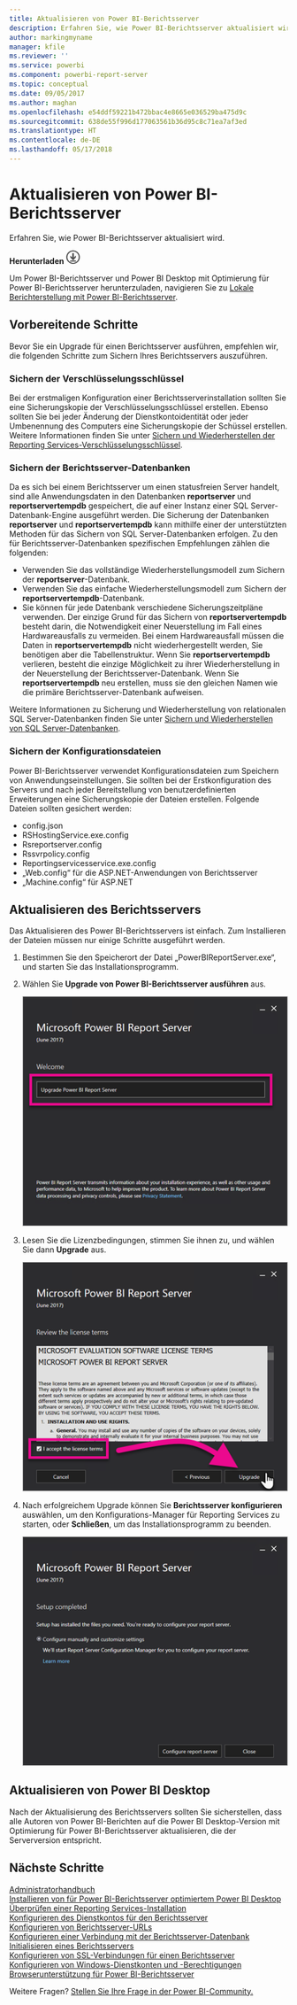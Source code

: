 ```yaml
---
title: Aktualisieren von Power BI-Berichtsserver
description: Erfahren Sie, wie Power BI-Berichtsserver aktualisiert wird.
author: markingmyname
manager: kfile
ms.reviewer: ''
ms.service: powerbi
ms.component: powerbi-report-server
ms.topic: conceptual
ms.date: 09/05/2017
ms.author: maghan
ms.openlocfilehash: e54ddf59221b472bbac4e8665e036529ba475d9c
ms.sourcegitcommit: 638de55f996d177063561b36d95c8c71ea7af3ed
ms.translationtype: HT
ms.contentlocale: de-DE
ms.lasthandoff: 05/17/2018
---
```

# <a name="upgrade-power-bi-report-server"></a>Aktualisieren von Power BI-Berichtsserver
Erfahren Sie, wie Power BI-Berichtsserver aktualisiert wird.

 **Herunterladen** ![herunterladen](media/upgrade/download.png "herunterladen")

Um Power BI-Berichtsserver und Power BI Desktop mit Optimierung für Power BI-Berichtsserver herunterzuladen, navigieren Sie zu [Lokale Berichterstellung mit Power BI-Berichtsserver](https://powerbi.microsoft.com/report-server/).

## <a name="before-you-begin"></a>Vorbereitende Schritte
Bevor Sie ein Upgrade für einen Berichtsserver ausführen, empfehlen wir, die folgenden Schritte zum Sichern Ihres Berichtsservers auszuführen.

### <a name="backing-up-the-encryption-keys"></a>Sichern der Verschlüsselungsschlüssel
Bei der erstmaligen Konfiguration einer Berichtsserverinstallation sollten Sie eine Sicherungskopie der Verschlüsselungsschlüssel erstellen. Ebenso sollten Sie bei jeder Änderung der Dienstkontoidentität oder jeder Umbenennung des Computers eine Sicherungskopie der Schüssel erstellen. Weitere Informationen finden Sie unter [Sichern und Wiederherstellen der Reporting Services-Verschlüsselungsschlüssel](https://docs.microsoft.com/sql/reporting-services/install-windows/ssrs-encryption-keys-back-up-and-restore-encryption-keys).

### <a name="backing-up-the-report-server-databases"></a>Sichern der Berichtsserver-Datenbanken
Da es sich bei einem Berichtsserver um einen statusfreien Server handelt, sind alle Anwendungsdaten in den Datenbanken **reportserver** und **reportservertempdb** gespeichert, die auf einer Instanz einer SQL Server-Datenbank-Engine ausgeführt werden. Die Sicherung der Datenbanken **reportserver** und **reportservertempdb** kann mithilfe einer der unterstützten Methoden für das Sichern von SQL Server-Datenbanken erfolgen. Zu den für Berichtsserver-Datenbanken spezifischen Empfehlungen zählen die folgenden:

* Verwenden Sie das vollständige Wiederherstellungsmodell zum Sichern der **reportserver**-Datenbank.
* Verwenden Sie das einfache Wiederherstellungsmodell zum Sichern der **reportservertempdb**-Datenbank.
* Sie können für jede Datenbank verschiedene Sicherungszeitpläne verwenden. Der einzige Grund für das Sichern von **reportservertempdb** besteht darin, die Notwendigkeit einer Neuerstellung im Fall eines Hardwareausfalls zu vermeiden. Bei einem Hardwareausfall müssen die Daten in **reportservertempdb** nicht wiederhergestellt werden, Sie benötigen aber die Tabellenstruktur. Wenn Sie **reportservertempdb** verlieren, besteht die einzige Möglichkeit zu ihrer Wiederherstellung in der Neuerstellung der Berichtsserver-Datenbank. Wenn Sie **reportservertempdb** neu erstellen, muss sie den gleichen Namen wie die primäre Berichtsserver-Datenbank aufweisen.

Weitere Informationen zu Sicherung und Wiederherstellung von relationalen SQL Server-Datenbanken finden Sie unter [Sichern und Wiederherstellen von SQL Server-Datenbanken](https://docs.microsoft.com/sql/relational-databases/backup-restore/back-up-and-restore-of-sql-server-databases).

### <a name="backing-up-the-configuration-files"></a>Sichern der Konfigurationsdateien
Power BI-Berichtsserver verwendet Konfigurationsdateien zum Speichern von Anwendungseinstellungen. Sie sollten bei der Erstkonfiguration des Servers und nach jeder Bereitstellung von benutzerdefinierten Erweiterungen eine Sicherungskopie der Dateien erstellen. Folgende Dateien sollten gesichert werden:

* config.json
* RSHostingService.exe.config
* Rsreportserver.config
* Rssvrpolicy.config
* Reportingservicesservice.exe.config
* „Web.config“ für die ASP.NET-Anwendungen von Berichtsserver
* „Machine.config“ für ASP.NET

## <a name="upgrade-the-report-server"></a>Aktualisieren des Berichtsservers
Das Aktualisieren des Power BI-Berichtsservers ist einfach. Zum Installieren der Dateien müssen nur einige Schritte ausgeführt werden.

1. Bestimmen Sie den Speicherort der Datei „PowerBIReportServer.exe“, und starten Sie das Installationsprogramm.
2. Wählen Sie **Upgrade von Power BI-Berichtsserver ausführen** aus.
   
    ![](media/upgrade/reportserver-upgrade1.png "Aktualisieren von Power BI-Berichtsserver")
3. Lesen Sie die Lizenzbedingungen, stimmen Sie ihnen zu, und wählen Sie dann **Upgrade** aus.
   
    ![](media/upgrade/reportserver-upgrade-eula.png "Lizenzvertrag")
4. Nach erfolgreichem Upgrade können Sie **Berichtsserver konfigurieren** auswählen, um den Konfigurations-Manager für Reporting Services zu starten, oder **Schließen**, um das Installationsprogramm zu beenden.
   
    ![](media/upgrade/reportserver-upgrade-configure.png)

## <a name="upgrade-power-bi-desktop"></a>Aktualisieren von Power BI Desktop
Nach der Aktualisierung des Berichtsservers sollten Sie sicherstellen, dass alle Autoren von Power BI-Berichten auf die Power BI Desktop-Version mit Optimierung für Power BI-Berichtsserver aktualisieren, die der Serverversion entspricht.

## <a name="next-steps"></a>Nächste Schritte
[Administratorhandbuch](admin-handbook-overview.md)  
[Installieren von für Power BI-Berichtsserver optimiertem Power BI Desktop](install-powerbi-desktop.md)  
[Überprüfen einer Reporting Services-Installation](https://docs.microsoft.com/sql/reporting-services/install-windows/verify-a-reporting-services-installation)  
[Konfigurieren des Dienstkontos für den Berichtsserver](https://docs.microsoft.com/sql/reporting-services/install-windows/configure-the-report-server-service-account-ssrs-configuration-manager)  
[Konfigurieren von Berichtsserver-URLs](https://docs.microsoft.com/sql/reporting-services/install-windows/configure-report-server-urls-ssrs-configuration-manager)  
[Konfigurieren einer Verbindung mit der Berichtsserver-Datenbank](https://docs.microsoft.com/sql/reporting-services/install-windows/configure-a-report-server-database-connection-ssrs-configuration-manager)  
[Initialisieren eines Berichtsservers](https://docs.microsoft.com/sql/reporting-services/install-windows/ssrs-encryption-keys-initialize-a-report-server)  
[Konfigurieren von SSL-Verbindungen für einen Berichtsserver](https://docs.microsoft.com/sql/reporting-services/security/configure-ssl-connections-on-a-native-mode-report-server)  
[Konfigurieren von Windows-Dienstkonten und -Berechtigungen](https://docs.microsoft.com/sql/database-engine/configure-windows/configure-windows-service-accounts-and-permissions)  
[Browserunterstützung für Power BI-Berichtsserver](browser-support.md)

Weitere Fragen? [Stellen Sie Ihre Frage in der Power BI-Community.](https://community.powerbi.com/)

